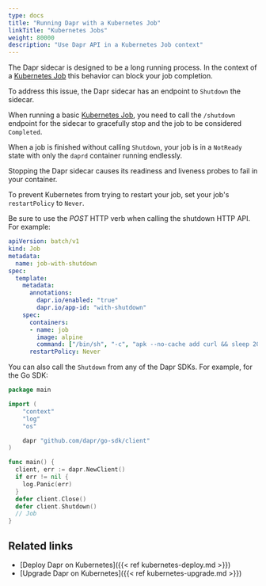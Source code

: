 ```yaml
---
type: docs
title: "Running Dapr with a Kubernetes Job"
linkTitle: "Kubernetes Jobs"
weight: 80000
description: "Use Dapr API in a Kubernetes Job context"
---
```


The Dapr sidecar is designed to be a long running process. In the context of a [Kubernetes Job](https://kubernetes.io/docs/concepts/workloads/controllers/job/) this behavior can block your job completion.

To address this issue, the Dapr sidecar has an endpoint to `Shutdown` the sidecar.

When running a basic [Kubernetes Job](https://kubernetes.io/docs/concepts/workloads/controllers/job/), you need to call the `/shutdown` endpoint for the sidecar to gracefully stop and the job to be considered `Completed`.

When a job is finished without calling `Shutdown`, your job is in a `NotReady` state with only the `daprd` container running endlessly.

Stopping the Dapr sidecar causes its readiness and liveness probes to fail in your container.

To prevent Kubernetes from trying to restart your job, set your job's `restartPolicy` to `Never`.

Be sure to use the *POST* HTTP verb when calling the shutdown HTTP API. For example:

```yaml
apiVersion: batch/v1
kind: Job
metadata:
  name: job-with-shutdown
spec:
  template:
    metadata:
      annotations:
        dapr.io/enabled: "true"
        dapr.io/app-id: "with-shutdown"
    spec:
      containers:
      - name: job
        image: alpine
        command: ["/bin/sh", "-c", "apk --no-cache add curl && sleep 20 && curl -X POST localhost:3500/v1.0/shutdown"]
      restartPolicy: Never
```

You can also call the `Shutdown` from any of the Dapr SDKs. For example, for the Go SDK:

```go
package main

import (
	"context"
	"log"
	"os"

	dapr "github.com/dapr/go-sdk/client"
)

func main() {
  client, err := dapr.NewClient()
  if err != nil {
    log.Panic(err)
  }
  defer client.Close()
  defer client.Shutdown()
  // Job
}
```

## Related links

- [Deploy Dapr on Kubernetes]({{< ref kubernetes-deploy.md >}})
- [Upgrade Dapr on Kubernetes]({{< ref kubernetes-upgrade.md >}})
